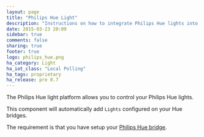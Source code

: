 ```yaml
---
layout: page
title: "Philips Hue Light"
description: "Instructions on how to integrate Philips Hue lights into Home Assistant."
date: 2015-03-23 20:09
sidebar: true
comments: false
sharing: true
footer: true
logo: philips_hue.png
ha_category: Light
ha_iot_class: "Local Polling"
ha_tags: proprietary
ha_release: pre 0.7
---
```


The Philips Hue light platform allows you to control your Philips Hue lights.

This component will automatically add `Lights` configured on your Hue bridges.

The requirement is that you have setup your [Philips Hue bridge](/components/hue/).
